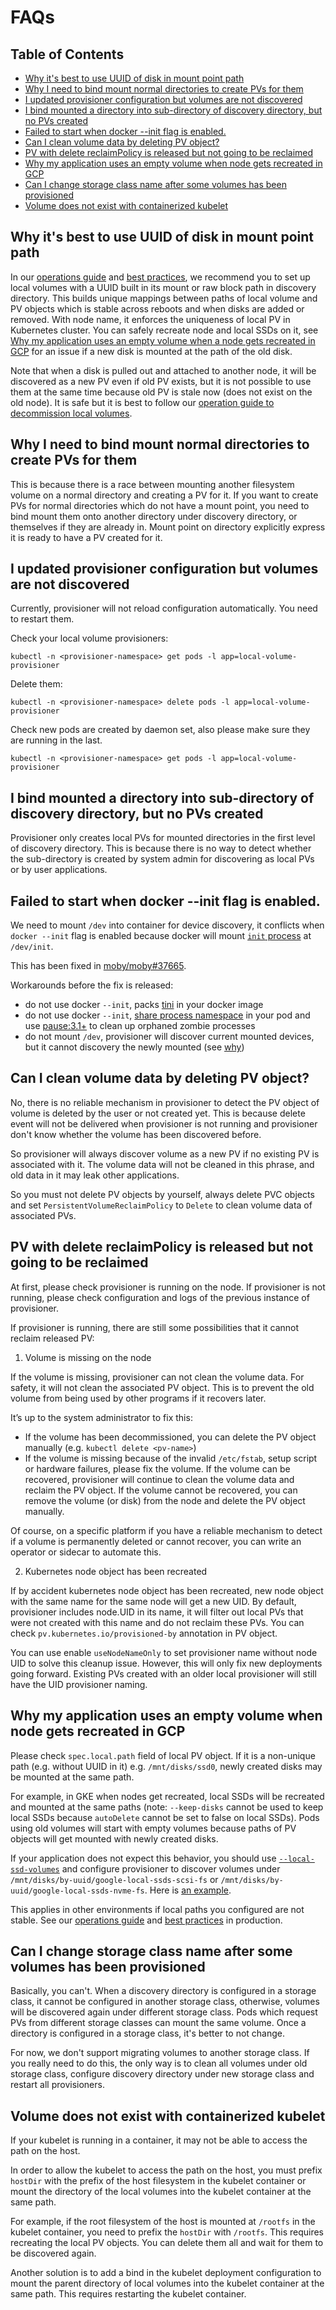 # FAQs

## Table of Contents

- [Why it's best to use UUID of disk in mount point path](#why-its-best-to-use-uuid-of-disk-in-mount-point-path)
- [Why I need to bind mount normal directories to create PVs for them](#why-i-need-to-bind-mount-normal-directories-to-create-pvs-for-them)
- [I updated provisioner configuration but volumes are not discovered](#i-updated-provisioner-configuration-but-volumes-are-not-discovered)
- [I bind mounted a directory into sub-directory of discovery directory, but no PVs created](#i-bind-mounted-a-directory-into-sub-directory-of-discovery-directory-but-no-pvs-created)
- [Failed to start when docker --init flag is enabled.](#failed-to-start-when-docker---init-flag-is-enabled)
- [Can I clean volume data by deleting PV object?](#can-i-clean-volume-data-by-deleting-pv-object)
- [PV with delete reclaimPolicy is released but not going to be reclaimed](#pv-with-delete-reclaimpolicy-is-released-but-not-going-to-be-reclaimed)
- [Why my application uses an empty volume when node gets recreated in GCP](#why-my-application-uses-an-empty-volume-when-node-gets-recreated-in-gcp)
- [Can I change storage class name after some volumes has been provisioned](#can-i-change-storage-class-name-after-some-volumes-has-been-provisioned)
- [Volume does not exist with containerized kubelet](#volume-does-not-exist-with-containerized-kubelet)

## Why it's best to use UUID of disk in mount point path

In our [operations guide](operations.md) and [best
practices](best-practices.md), we recommend you to set up local volumes with a
UUID built in its mount or raw block path in discovery directory. This builds
unique mappings between paths of local volume and PV objects which is stable
across reboots and when disks are added or removed. With node name, it enforces
the uniqueness of local PV in Kubernetes cluster. You can safely recreate node and
local SSDs on it, see [Why my application uses an empty volume when a node gets
recreated in
GCP](#why-my-application-uses-an-empty-volume-when-node-gets-recreated-in-gcp)
for an issue if a new disk is mounted at the path of the old disk.

Note that when a disk is pulled out and attached to another node, it will be
discovered as a new PV even if old PV exists, but it is not possible to use
them at the same time because old PV is stale now (does not exist on the old
node). It is safe but it is best to follow our [operation guide to decommission
local volumes](operations.md#deletingremoving-the-underlying-volume).

## Why I need to bind mount normal directories to create PVs for them

This is because there is a race between mounting another filesystem volume on a
normal directory and creating a PV for it. If you want to create PVs for normal
directories which do not have a mount point, you need to bind mount them onto
another directory under discovery directory, or themselves if they are already
in. Mount point on directory explicitly express it is ready to have a PV
created for it.

## I updated provisioner configuration but volumes are not discovered

Currently, provisioner will not reload configuration automatically. You need to restart them.


Check your local volume provisioners:

```
kubectl -n <provisioner-namespace> get pods -l app=local-volume-provisioner
```

Delete them:

```
kubectl -n <provisioner-namespace> delete pods -l app=local-volume-provisioner
```

Check new pods are created by daemon set, also please make sure they are running in the last.

```
kubectl -n <provisioner-namespace> get pods -l app=local-volume-provisioner
```

## I bind mounted a directory into sub-directory of discovery directory, but no PVs created

Provisioner only creates local PVs for mounted directories in the first level
of discovery directory. This is because there is no way to detect whether the
sub-directory is created by system admin for discovering as local PVs or by
user applications.

## Failed to start when docker --init flag is enabled.

We need to mount `/dev` into container for device discovery, it conflicts when
`docker --init` flag is enabled because docker will mount [`init` process](https://docs.docker.com/engine/reference/run/#specify-an-init-process) at `/dev/init`.

This has been fixed in
[moby/moby#37665](https://github.com/moby/moby/pull/37665).

Workarounds before the fix is released:

- do not use docker `--init`, packs [tini](https://github.com/krallin/tini) in your docker image
- do not use docker `--init`, [share process namespace](https://kubernetes.io/docs/tasks/configure-pod-container/share-process-namespace/) in your pod and use [pause:3.1+](https://github.com/kubernetes/kubernetes/blob/master/build/pause/CHANGELOG.md) to clean up orphaned zombie processes
- do not mount `/dev`, provisioner will discover current mounted devices, but it cannot discovery the newly mounted (see [why](https://github.com/kubernetes-incubator/external-storage/issues/783#issuecomment-395013458))

## Can I clean volume data by deleting PV object?

No, there is no reliable mechanism in provisioner to detect the PV object of
volume is deleted by the user or not created yet. This is because delete event
will not be delivered when provisioner is not running and provisioner don't
know whether the volume has been discovered before.

So provisioner will always discover volume as a new PV if no existing PV is
associated with it. The volume data will not be cleaned in this phrase, and old
data in it may leak other applications.

So you must not delete PV objects by yourself, always delete PVC objects and
set `PersistentVolumeReclaimPolicy` to `Delete` to clean volume data of
associated PVs.

## PV with delete reclaimPolicy is released but not going to be reclaimed

At first, please check provisioner is running on the node. If provisioner is
not running, please check configuration and logs of the previous instance of
provisioner.

If provisioner is running, there are still some possibilities that it cannot
reclaim released PV:

1) Volume is missing on the node

If the volume is missing, provisioner can not clean the volume data. For
safety, it will not clean the associated PV object. This is to prevent the old
volume from being used by other programs if it recovers later.

It’s up to the system administrator to fix this:

- If the volume has been decommissioned, you can delete the PV object manually
  (e.g. `kubectl delete <pv-name>`)
- If the volume is missing because of the invalid `/etc/fstab`, setup script or
  hardware failures, please fix the volume. If the volume can be recovered,
  provisioner will continue to clean the volume data and reclaim the PV object.
  If the volume cannot be recovered, you can remove the volume (or disk) from
  the node and delete the PV object manually.

Of course, on a specific platform if you have a reliable mechanism to detect if
a volume is permanently deleted or cannot recover, you can write an operator or
sidecar to automate this.

2) Kubernetes node object has been recreated

If by accident kubernetes node object has been recreated, new node object with
the same name for the same node will get a new UID. By default, provisioner
includes node.UID in its name, it will filter out local PVs that were not
created with this name and do not reclaim these PVs. You can check
`pv.kubernetes.io/provisioned-by` annotation in PV object.

You can use enable `useNodeNameOnly` to set provisioner name without node UID
to solve this cleanup issue. However, this will only fix new deployments going
forward. Existing PVs created with an older local provisioner will still have
the UID provisioner naming.

## Why my application uses an empty volume when node gets recreated in GCP

Please check `spec.local.path` field of local PV object. If it is a non-unique
path (e.g. without UUID in it) e.g. `/mnt/disks/ssd0`, newly created disks may be
mounted at the same path.

For example, in GKE when nodes get recreated, local SSDs will be recreated and
mounted at the same paths (note: `--keep-disks` cannot be used to keep local
SSDs because `autoDelete` cannot be set to false on local SSDs). Pods using old
volumes will start with empty volumes because paths of PV objects will get
mounted with newly created disks.

If your application does not expect this behavior, you should use
[`--local-ssd-volumes`](https://cloud.google.com/sdk/gcloud/reference/alpha/container/node-pools/create)
and configure provisioner to discover volumes under `/mnt/disks/by-uuid/google-local-ssds-scsi-fs` or
`/mnt/disks/by-uuid/google-local-ssds-nvme-fs`. Here is [an
example](https://github.com/kubernetes-sigs/sig-storage-local-static-provisioner/blob/master/helm/generated_examples/gce.yaml).

This applies in other environments if local paths you configured are not
stable. See our [operations guide](operations.md) and [best
practices](best-practices.md) in production.

## Can I change storage class name after some volumes has been provisioned

Basically, you can't. When a discovery directory is configured in a storage
class, it cannot be configured in another storage class, otherwise, volumes
will be discovered again under different storage class. Pods which request PVs
from different storage classes can mount the same volume. Once a directory is
configured in a storage class, it's better to not change.

For now, we don't support migrating volumes to another storage class. If you
really need to do this, the only way is to clean all volumes under old
storage class, configure discovery directory under new storage class and
restart all provisioners.

## Volume does not exist with containerized kubelet

If your kubelet is running in a container, it may not be able to access the
path on the host.

In order to allow the kubelet to access the path on the host, you must prefix
`hostDir` with the prefix of the host filesystem in the kubelet container or
mount the directory of the local volumes into the kubelet container at the same
path.

For example, if the root filesystem of the host is mounted at `/rootfs` in the
kubelet container, you need to prefix the `hostDir` with `/rootfs`. This
requires recreating the local PV objects. You can delete them all and wait for
them to be discovered again.

Another solution is to add a bind in the kubelet deployment configuration to
mount the parent directory of local volumes into the kubelet container at the
same path. This requires restarting the kubelet container.

